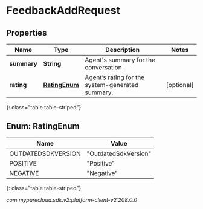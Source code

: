 # FeedbackAddRequest


## Properties

| Name | Type | Description | Notes |
| ------------ | ------------- | ------------- | ------------- |
| **summary** | **String** | Agent's summary for the conversation |  |
| **rating** | [**RatingEnum**](#Enum--RatingEnum) | Agent’s rating for the system-generated summary. |  [optional] |
{: class="table table-striped"}


## Enum: RatingEnum

| Name | Value |
| ---- | ----- |
| OUTDATEDSDKVERSION | &quot;OutdatedSdkVersion&quot; | 
| POSITIVE | &quot;Positive&quot; | 
| NEGATIVE | &quot;Negative&quot; | 
{: class="table table-striped"}




_com.mypurecloud.sdk.v2:platform-client-v2:208.0.0_
